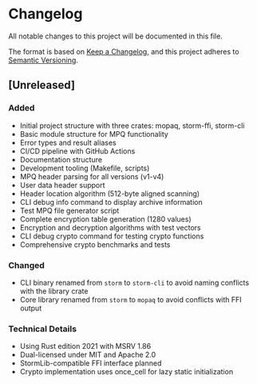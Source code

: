 # Changelog

All notable changes to this project will be documented in this file.

The format is based on [Keep a Changelog](https://keepachangelog.com/en/1.0.0/),
and this project adheres to [Semantic Versioning](https://semver.org/spec/v2.0.0.html).

## [Unreleased]

### Added

- Initial project structure with three crates: mopaq, storm-ffi, storm-cli
- Basic module structure for MPQ functionality
- Error types and result aliases
- CI/CD pipeline with GitHub Actions
- Documentation structure
- Development tooling (Makefile, scripts)
- MPQ header parsing for all versions (v1-v4)
- User data header support
- Header location algorithm (512-byte aligned scanning)
- CLI debug info command to display archive information
- Test MPQ file generator script
- Complete encryption table generation (1280 values)
- Encryption and decryption algorithms with test vectors
- CLI debug crypto command for testing crypto functions
- Comprehensive crypto benchmarks and tests

### Changed

- CLI binary renamed from `storm` to `storm-cli` to avoid naming conflicts with the library crate
- Core library renamed from `storm` to `mopaq` to avoid conflicts with FFI output

### Technical Details

- Using Rust edition 2021 with MSRV 1.86
- Dual-licensed under MIT and Apache 2.0
- StormLib-compatible FFI interface planned
- Crypto implementation uses once_cell for lazy static initialization
